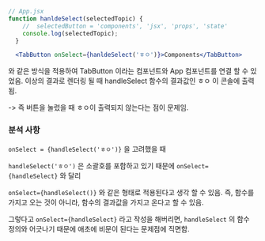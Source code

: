 ```jsx
// App.jsx
function hanldeSelect(selectedTopic) {
    //  selectedButton = 'components', 'jsx', 'props', 'state'
    console.log(selectedTopic);
  }

  <TabButton onSelect={hanldeSelect('ㅎㅇ')}>Components</TabButton>
```

와 같은 방식을 적용하여 TabButton 이라는 컴포넌트와 App 컴포넌트를 연결 할 수 있었음.
이상의 결과로 렌더링 될 때 handleSelect 함수의 결과값인 ㅎㅇ 이 콘솔에 출력됨.

-> 즉 버튼을 눌렀을 때 ㅎㅇ이 출력되지 않는다는 점이 문제임.

### 분석 사항

`onSelect = {handleSelect('ㅎㅇ')}` 을 고려했을 때

`handleSelect('ㅎㅇ')` 은 소괄호를 포함하고 있기 때문에 `onSelect={handleSelect}` 와 달리

`onSelect={handleSelect()}` 와 같은 형태로 적용된다고 생각 할 수 있음. 즉, 함수를 가지고 오는 것이 아니라, 함수의 결과값을 가지고 온다고 할 수 있음.

그렇다고 `onSelect={handleSelect}` 라고 작성을 해버리면, `handleSelect` 의 함수 정의와 어긋나기 때문에 애초에 비문이 된다는 문제점에 직면함.

